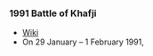 ### 1991 Battle of Khafji
- [Wiki](https://en.wikipedia.org/wiki/Battle_of_Khafji)
- On 29 January – 1 February 1991,